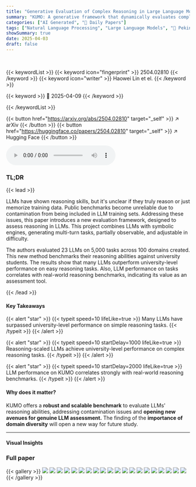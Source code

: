```yaml
---
title: "Generative Evaluation of Complex Reasoning in Large Language Models"
summary: "KUMO: A generative framework that dynamically evaluates complex reasoning in LLMs, revealing genuine generalization abilities beyond memorization."
categories: ["AI Generated", "🤗 Daily Papers"]
tags: ["Natural Language Processing", "Large Language Models", "🏢 Peking University",]
showSummary: true
date: 2025-04-03
draft: false
---
```


<br>

{{< keywordList >}}
{{< keyword icon="fingerprint" >}} 2504.02810 {{< /keyword >}}
{{< keyword icon="writer" >}} Haowei Lin et el. {{< /keyword >}}
 
{{< keyword >}} 🤗 2025-04-09 {{< /keyword >}}
 
{{< /keywordList >}}

{{< button href="https://arxiv.org/abs/2504.02810" target="_self" >}}
↗ arXiv
{{< /button >}}
{{< button href="https://huggingface.co/papers/2504.02810" target="_self" >}}
↗ Hugging Face
{{< /button >}}



<audio controls>
    <source src="https://ai-paper-reviewer.com/2504.02810/podcast.wav" type="audio/wav">
    Your browser does not support the audio element.
</audio>


### TL;DR


{{< lead >}}

LLMs have shown reasoning skills, but it's unclear if they truly reason or just memorize training data. Public benchmarks become unreliable due to contamination from being included in LLM training sets. Addressing these issues, this paper introduces a new evaluation framework, designed to assess reasoning in LLMs. This project combines LLMs with symbolic engines, generating multi-turn tasks, partially observable, and adjustable in difficulty. 



The authors evaluated 23 LLMs on 5,000 tasks across 100 domains created. This new method benchmarks their reasoning abilities against university students. The results show that many LLMs outperform university-level performance on easy reasoning tasks. Also, LLM performance on tasks correlates with real-world reasoning benchmarks, indicating its value as an assessment tool.

{{< /lead >}}


#### Key Takeaways

{{< alert "star" >}}
{{< typeit speed=10 lifeLike=true >}} Many LLMs have surpassed university-level performance on simple reasoning tasks. {{< /typeit >}}
{{< /alert >}}

{{< alert "star" >}}
{{< typeit speed=10 startDelay=1000 lifeLike=true >}} Reasoning-scaled LLMs achieve university-level performance on complex reasoning tasks. {{< /typeit >}}
{{< /alert >}}

{{< alert "star" >}}
{{< typeit speed=10 startDelay=2000 lifeLike=true >}} LLM performance on KUMO correlates strongly with real-world reasoning benchmarks. {{< /typeit >}}
{{< /alert >}}

#### Why does it matter?
KUMO offers a **robust and scalable benchmark** to evaluate LLMs' reasoning abilities, addressing contamination issues and **opening new avenues for genuine LLM assessment.** The finding of the **importance of domain diversity** will open a new way for future study.

------
#### Visual Insights







### Full paper

{{< gallery >}}
<img src="https://ai-paper-reviewer.com/2504.02810/1.png" class="grid-w50 md:grid-w33 xl:grid-w25" />
<img src="https://ai-paper-reviewer.com/2504.02810/2.png" class="grid-w50 md:grid-w33 xl:grid-w25" />
<img src="https://ai-paper-reviewer.com/2504.02810/3.png" class="grid-w50 md:grid-w33 xl:grid-w25" />
<img src="https://ai-paper-reviewer.com/2504.02810/4.png" class="grid-w50 md:grid-w33 xl:grid-w25" />
<img src="https://ai-paper-reviewer.com/2504.02810/5.png" class="grid-w50 md:grid-w33 xl:grid-w25" />
<img src="https://ai-paper-reviewer.com/2504.02810/6.png" class="grid-w50 md:grid-w33 xl:grid-w25" />
<img src="https://ai-paper-reviewer.com/2504.02810/7.png" class="grid-w50 md:grid-w33 xl:grid-w25" />
<img src="https://ai-paper-reviewer.com/2504.02810/8.png" class="grid-w50 md:grid-w33 xl:grid-w25" />
<img src="https://ai-paper-reviewer.com/2504.02810/9.png" class="grid-w50 md:grid-w33 xl:grid-w25" />
<img src="https://ai-paper-reviewer.com/2504.02810/10.png" class="grid-w50 md:grid-w33 xl:grid-w25" />
<img src="https://ai-paper-reviewer.com/2504.02810/11.png" class="grid-w50 md:grid-w33 xl:grid-w25" />
<img src="https://ai-paper-reviewer.com/2504.02810/12.png" class="grid-w50 md:grid-w33 xl:grid-w25" />
<img src="https://ai-paper-reviewer.com/2504.02810/13.png" class="grid-w50 md:grid-w33 xl:grid-w25" />
<img src="https://ai-paper-reviewer.com/2504.02810/14.png" class="grid-w50 md:grid-w33 xl:grid-w25" />
<img src="https://ai-paper-reviewer.com/2504.02810/15.png" class="grid-w50 md:grid-w33 xl:grid-w25" />
<img src="https://ai-paper-reviewer.com/2504.02810/16.png" class="grid-w50 md:grid-w33 xl:grid-w25" />
<img src="https://ai-paper-reviewer.com/2504.02810/17.png" class="grid-w50 md:grid-w33 xl:grid-w25" />
<img src="https://ai-paper-reviewer.com/2504.02810/18.png" class="grid-w50 md:grid-w33 xl:grid-w25" />
<img src="https://ai-paper-reviewer.com/2504.02810/19.png" class="grid-w50 md:grid-w33 xl:grid-w25" />
<img src="https://ai-paper-reviewer.com/2504.02810/20.png" class="grid-w50 md:grid-w33 xl:grid-w25" />
{{< /gallery >}}